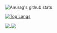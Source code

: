 ![Anurag's github stats](https://github-readme-stats.vercel.app/api?username=Mathie-Josh&show_icons=true&theme=tokyonight)

[![Top Langs](https://github-readme-stats.vercel.app/api/top-langs/?username=Mathie-Josh&langs_count=8&show_icons=true&theme=tokyonight)](https://github.com/Mathie-Josh)


<a href="https://github.com/Mathie-Josh/Arch_Laptop">
  <img align="center" src="https://github-readme-stats.vercel.app/api/pin/?username=Mathie-Josh&repo=Arch_Laptop&theme=tokyonight&show_owner=false" />
</a>
<a href="https://github.com/Mathie-Josh/website">
  <img align="center" src="https://github-readme-stats.vercel.app/api/pin/?username=Mathie-Josh&repo=website&theme=tokyonight&show_owner=false" />
</a>
